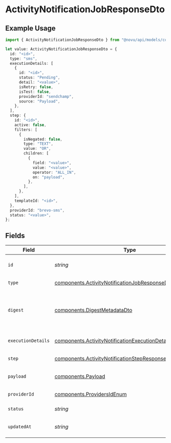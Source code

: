 # ActivityNotificationJobResponseDto

## Example Usage

```typescript
import { ActivityNotificationJobResponseDto } from "@novu/api/models/components";

let value: ActivityNotificationJobResponseDto = {
  id: "<id>",
  type: "sms",
  executionDetails: [
    {
      id: "<id>",
      status: "Pending",
      detail: "<value>",
      isRetry: false,
      isTest: false,
      providerId: "sendchamp",
      source: "Payload",
    },
  ],
  step: {
    id: "<id>",
    active: false,
    filters: [
      {
        isNegated: false,
        type: "TEXT",
        value: "OR",
        children: [
          {
            field: "<value>",
            value: "<value>",
            operator: "ALL_IN",
            on: "payload",
          },
        ],
      },
    ],
    templateId: "<id>",
  },
  providerId: "brevo-sms",
  status: "<value>",
};
```

## Fields

| Field                                                                                                                                    | Type                                                                                                                                     | Required                                                                                                                                 | Description                                                                                                                              |
| ---------------------------------------------------------------------------------------------------------------------------------------- | ---------------------------------------------------------------------------------------------------------------------------------------- | ---------------------------------------------------------------------------------------------------------------------------------------- | ---------------------------------------------------------------------------------------------------------------------------------------- |
| `id`                                                                                                                                     | *string*                                                                                                                                 | :heavy_check_mark:                                                                                                                       | Unique identifier of the job                                                                                                             |
| `type`                                                                                                                                   | [components.ActivityNotificationJobResponseDtoType](../../models/components/activitynotificationjobresponsedtotype.md)                   | :heavy_check_mark:                                                                                                                       | Type of the job                                                                                                                          |
| `digest`                                                                                                                                 | [components.DigestMetadataDto](../../models/components/digestmetadatadto.md)                                                             | :heavy_minus_sign:                                                                                                                       | Optional digest for the job, including metadata and events                                                                               |
| `executionDetails`                                                                                                                       | [components.ActivityNotificationExecutionDetailResponseDto](../../models/components/activitynotificationexecutiondetailresponsedto.md)[] | :heavy_check_mark:                                                                                                                       | Execution details of the job                                                                                                             |
| `step`                                                                                                                                   | [components.ActivityNotificationStepResponseDto](../../models/components/activitynotificationstepresponsedto.md)                         | :heavy_check_mark:                                                                                                                       | Step details of the job                                                                                                                  |
| `payload`                                                                                                                                | [components.Payload](../../models/components/payload.md)                                                                                 | :heavy_minus_sign:                                                                                                                       | Optional payload for the job                                                                                                             |
| `providerId`                                                                                                                             | [components.ProvidersIdEnum](../../models/components/providersidenum.md)                                                                 | :heavy_check_mark:                                                                                                                       | Provider ID of the job                                                                                                                   |
| `status`                                                                                                                                 | *string*                                                                                                                                 | :heavy_check_mark:                                                                                                                       | Status of the job                                                                                                                        |
| `updatedAt`                                                                                                                              | *string*                                                                                                                                 | :heavy_minus_sign:                                                                                                                       | Updated time of the notification                                                                                                         |